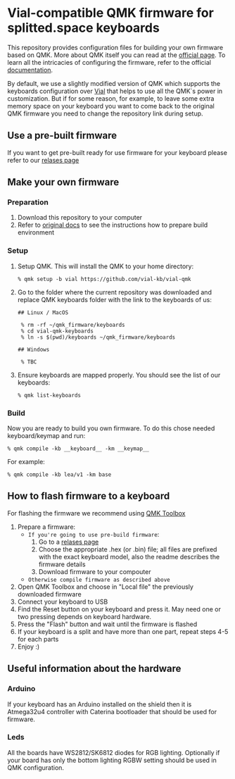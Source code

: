 # Vial-compatible QMK firmware for splitted.space keyboards

This repository provides configuration files for building your own firmware based on QMK. More about QMK itself you can read at the [official page](https://qmk.fm/).
To learn all the intricacies of configuring the firmware, refer to the official [documentation](https://docs.qmk.fm/#/).

By default, we use a slightly modified version of QMK which supports the keyboards configuration over [Vial](https://get.vial.today/) that helps to use all the QMK`s power in customization. But if for some reason, for example, to leave some extra memory space on your keyboard you want to come back to the original QMK firmware you need to change the repository link during setup.

## Use a pre-built firmware

If you want to get pre-built ready for use firmware for your keyboard please refer to our [relases page](https://github.com/splitted.space/qmk-keyboards/releases)

## Make your own firmware

### Preparation

1. Download this repository to your computer
2. Refer to [original docs](https://docs.qmk.fm/#/newbs_getting_started?id=set-up-your-environment) to see the instructions how to prepare build environment

### Setup

1. Setup QMK. This will install the QMK to your home directory:
   ```
   % qmk setup -b vial https://github.com/vial-kb/vial-qmk
   ```
   
2. Go to the folder where the current repository was downloaded and replace QMK keyboards folder with the link to the keyboards of us:
   ```
   ## Linux / MacOS

    % rm -rf ~/qmk_firmware/keyboards
    % cd vial-qmk-keyboards
    % ln -s $(pwd)/keyboards ~/qmk_firmware/keyboards

   ## Windows

    % TBC

   ```
3. Ensure keyboards are mapped properly. You should see the list of our keyboards:
   ```
   % qmk list-keyboards
   ``` 

### Build

Now you are ready to build you own firmware. To do this chose needed keyboard/keymap and run:
```
% qmk compile -kb __keyboard__ -km __keymap__
```

For example:
```
% qmk compile -kb lea/v1 -km base
```

## How to flash firmware to a keyboard

For flashing the firmware we recommend using [QMK Toolbox](https://github.com/qmk/qmk_toolbox)

1. Prepare a firmware:
   * `If you're going to use pre-build firmware`:
      1. Go to a [relases page](https://github.com/splitted.space/qmk-keyboards/releases)
      2. Choose the appropriate .hex (or .bin) file; all files are prefixed with the exact keyboard model, also the readme describes the firmware details
      3. Download firmware to your compouter
   * `Otherwise compile firmware as described above`
2. Open QMK Toolbox and choose in "Local file" the previously downloaded firmware
3. Connect your keyboard to USB
4. Find the Reset button on your keyboard and press it.  May need one or two pressing depends on keyboard hardware.
5. Press the "Flash" button and wait until the firmware is flashed
6. If your keyboard is a split and have more than one part, repeat steps 4-5 for each parts
7. Enjoy :)


## Useful information about the hardware

### Arduino
If your keyboard has an Arduino installed on the shield then it is Atmega32u4 controller with Caterina bootloader that should be used for firmware.

### Leds
All the boards have WS2812/SK6812 diodes for RGB lighting. Optionally if your board has only the bottom lighting RGBW setting should be used in QMK configuration.